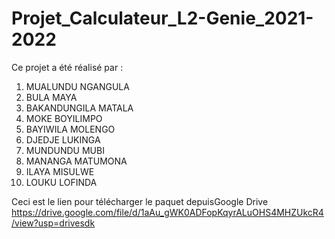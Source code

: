 # Projet_Calculateur_L2-Genie_2021-2022
Ce projet a été réalisé par :
   1. MUALUNDU NGANGULA
   2. BULA MAYA
   3. BAKANDUNGILA MATALA
   4. MOKE BOYILIMPO
   5. BAYIWILA MOLENGO
   6. DJEDJE LUKINGA
   7. MUNDUNDU MUBI
   8. MANANGA MATUMONA
   9. ILAYA MISULWE
   10. LOUKU LOFINDA

Ceci est le lien pour télécharger le paquet depuisGoogle Drive https://drive.google.com/file/d/1aAu_gWK0ADFopKqyrALuOHS4MHZUkcR4/view?usp=drivesdk
